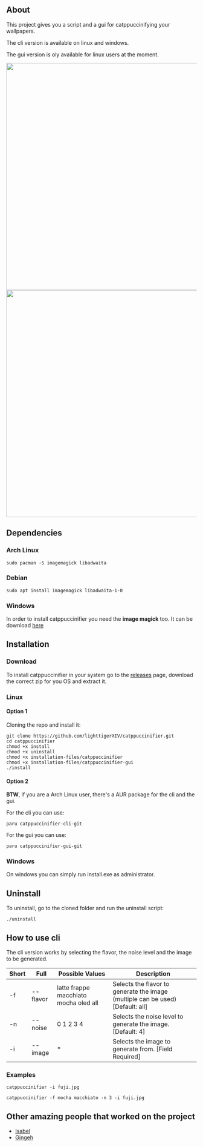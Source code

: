 ## About
This project gives you a script and a gui for catppuccinifying your wallpapers.

The cli version is available on linux and windows.

The gui version is oly available for linux users at the moment.

<img src="https://user-images.githubusercontent.com/35658492/229366244-aa61e131-06d1-4f1c-a507-65927cb4cc4a.png" width="600" >

<img src="https://user-images.githubusercontent.com/35658492/232163107-7f8c5d30-1912-4e9d-9a35-1f21b9feef28.png" width="600">

## Dependencies

### Arch Linux
    sudo pacman -S imagemagick libadwaita
  
### Debian 
    sudo apt install imagemagick libadwaita-1-0
    
### Windows
In order to install catppuccinifier you need the **image magick** too. It can be download [here](https://imagemagick.org/script/download.php#windows)
    
## Installation
### Download
To install catppuccinifier in your system go to the [releases](https://github.com/lighttigerXIV/catppuccinifier/releases) page, download the correct zip for you OS and extract it.

### Linux
#### Option 1
Cloning the repo and install it:

    git clone https://github.com/lighttigerXIV/catppuccinifier.git
    cd catppuccinifier
    chmod +x install
    chmod +x uninstall
    chmod +x installation-files/catppuccinifier
    chmod +x installation-files/catppuccinifier-gui
    ./install

#### Option 2
**BTW**, if you are a Arch Linux user, there's a AUR package for the cli and the gui.

For the cli you can use:

    paru catppuccinifier-cli-git

For the gui you can use:

    paru catppuccinifier-gui-git
    
### Windows
On windows you can simply run install.exe as administrator.

## Uninstall
To uninstall, go to the cloned folder and run the uninstall script:

    ./uninstall

## How to use cli
The cli version works by selecting the flavor, the noise level and the image to be generated.

|Short|Full|Possible Values|Description|
------|----|---------------|-----------|
|-f|--flavor|latte frappe macchiato mocha oled all| Selects the flavor to generate the image (multiple can be used) [Default: all]|
|-n|--noise|0 1 2 3 4| Selects the noise level to generate the image. [Default: 4]|
|-i|--image| * | Selects the image to generate from. [Field Required] |

### Examples
```catppuccinifier -i fuji.jpg```

```catppuccinifier -f mocha macchiato -n 3 -i fuji.jpg```

## Other amazing people that worked on the project
- [Isabel](https://github.com/isabelroses)
- [Gingeh](https://github.com/Gingeh)
